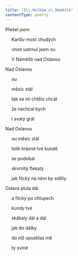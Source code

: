 ```yaml
---
title: "3\\.Holkám z\_Náměště"
contentType: poetry
---
```


<section>

Přešel jsem

     Karlův most chudých

     vtom ustrnul jsem ou

     V Náměšti nad Oslavou

Nad Oslavou

     ou

     měsíc stál

     tak se mi chtělo chcát

     že nachcal bych

     i svatý grál

Nad Oslavou

     ou měsíc stál

     tolik krásné tvé kundě

     se podobal

     skvrnitý flekatý

     jak filcky na něm by sídlily

Oslava plula dál

     a filcky po chlupech

     kundy tvé

     skákaly dál a dál

     jak do dálky

     do níž opustilas mě

     ty svině

</section>
